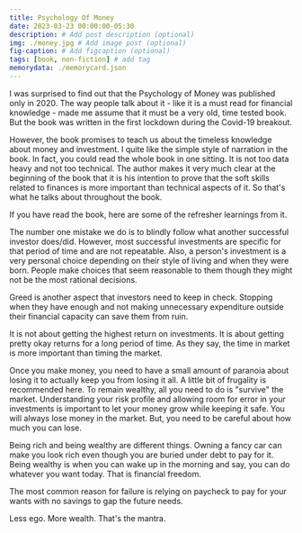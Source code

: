 ```yaml
---
title: Psychology Of Money
date: 2023-03-23 00:00:00-05:30
description: # Add post description (optional)
img: ./money.jpg # Add image post (optional)
fig-caption: # Add figcaption (optional)
tags: [book, non-fiction] # add tag
memorydata: ./memorycard.json
---
```


I was surprised to find out that the Psychology of Money was published only in 2020. The way people talk about it - like it is a  must read for financial knowledge - made me assume that it must be a very old, time tested book. But the book was written in the first lockdown during the Covid-19 breakout.

However, the book promises to teach us about the timeless knowledge about money and investment. I quite like the simple style of narration in the book. In fact, you could read the whole book in one sitting. It is not too data heavy and not too technical. The author makes it very much clear at the beginning of the book that it is his intention to prove that the soft skills related to finances is more important than technical aspects of it. So that's what he talks about throughout the book.

If you have read the book, here are some of the refresher learnings from it.

The number one mistake we do is to blindly follow what another successful investor does/did. However, most successful investments are specific for that period of time and are not repeatable. Also, a person's investment is a very personal choice depending on their style of living and when they were born. People make choices that seem reasonable to them though they might not be the most rational decisions. 

Greed is another aspect that investors need to keep in check. Stopping when they have enough and not making unnecessary expenditure outside their financial capacity can save them from ruin. 

It is not about getting the highest return on investments. It is about getting pretty okay returns for a long period of time. As they say, the time in market is more important than timing the market. 

Once you make money, you need to have a small amount of paranoia about losing it to actually keep you from losing it all. A little bit of frugality is recommended here. To remain wealthy, all you need to do is "survive" the market. Understanding your risk profile and allowing room for error in your investments is important to let your money grow while keeping it safe. You will always lose money in the market. But, you need to be careful about how much you can lose.

Being rich and being wealthy are different things. Owning a fancy car can make you look rich even though you are buried under debt to pay for it. Being wealthy is when you can wake up in the morning and say, you can do whatever you want today. That is financial freedom. 

The most common reason for failure is relying on paycheck to pay for your wants with no savings to gap the future needs.

Less ego. More wealth. That's the mantra.
